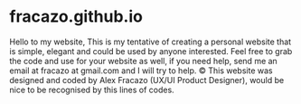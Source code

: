 # fracazo.github.io
Hello to my website,
This is my tentative of creating a personal website that is simple, elegant and could be used by anyone interested.
Feel free to grab the code and use for your website as well, if you need help, send me an email at fracazo at gmail.com and I will try to help.
© This website was designed and coded by Alex Fracazo (UX/UI Product Designer), would be nice to be recognised by this lines of codes.
